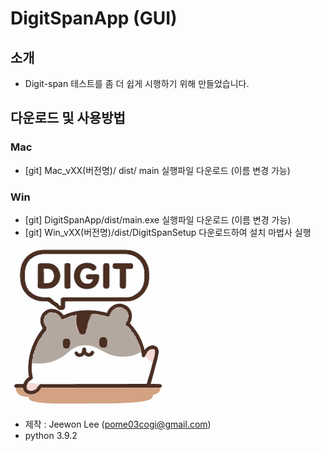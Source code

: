 # DigitSpanApp (GUI)

## 소개
- Digit-span 테스트를 좀 더 쉽게 시행하기 위해 만들었습니다.

## 다운로드 및 사용방법
### Mac
- [git] Mac_vXX(버전명)/ dist/ main 실행파일 다운로드 (이름 변경 가능)
### Win
- [git] DigitSpanApp/dist/main.exe 실행파일 다운로드 (이름 변경 가능)
- [git] Win_vXX(버전명)/dist/DigitSpanSetup 다운로드하여 설치 마법사 실행

![앱 아이콘](Mac_v1/DigitSpanApp/myicon.iconset/icon_256x256.png)
- 제작 : Jeewon Lee (pome03cogi@gmail.com)
- python 3.9.2
